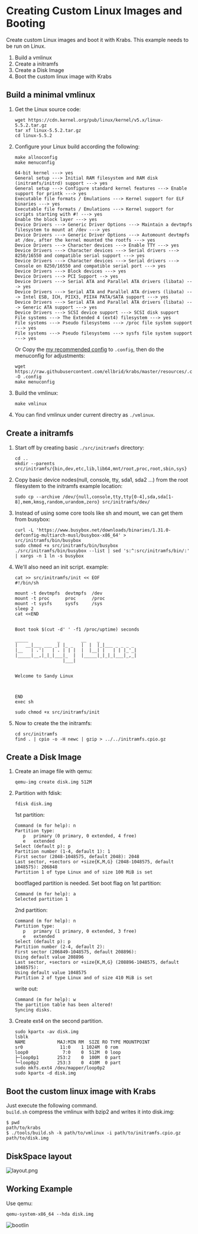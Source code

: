 # Creating Custom Linux Images and Booting
Create custom Linux images and boot it with Krabs.
This example needs to be run on Linux.

1. Build a vmlinux
3. Create a initramfs
2. Create a Disk Image
4. Boot the custom linux image with Krabs

## Build a minimal vmlinux
1. Get the Linux source code:
   ```shell
   wget https://cdn.kernel.org/pub/linux/kernel/v5.x/linux-5.5.2.tar.gz
   tar xf linux-5.5.2.tar.gz 
   cd linux-5.5.2
   ```
2. Configure your Linux build according the following:
   ```shell
   make allnoconfig
   make menuconfig
   ```
   ```
   64-bit kernel ---> yes
   General setup ---> Initial RAM filesystem and RAM disk (initramfs/initrd) support ---> yes
   General setup ---> Configure standard kernel features ---> Enable support for printk ---> yes
   Executable file formats / Emulations ---> Kernel support for ELF binaries ---> yes
   Executable file formats / Emulations ---> Kernel support for scripts starting with #! ---> yes
   Enable the block layer ---> yes
   Device Drivers ---> Generic Driver Options ---> Maintain a devtmpfs filesystem to mount at /dev ---> yes
   Device Drivers ---> Generic Driver Options ---> Automount devtmpfs at /dev, after the kernel mounted the rootfs ---> yes
   Device Drivers ---> Character devices ---> Enable TTY ---> yes
   Device Drivers ---> Character devices ---> Serial drivers ---> 8250/16550 and compatible serial support ---> yes
   Device Drivers ---> Character devices ---> Serial drivers ---> Console on 8250/16550 and compatible serial port ---> yes
   Device Drivers ---> Block devices ---> yes
   Device Drivers ---> PCI Support --> yes
   Device Drivers ---> Serial ATA and Parallel ATA drivers (libata) ---> yes
   Device Drivers ---> Serial ATA and Parallel ATA drivers (libata) ---> Intel ESB, ICH, PIIX3, PIIX4 PATA/SATA support ---> yes
   Device Drivers ---> Serial ATA and Parallel ATA drivers (libata) ---> Generic ATA support ---> yes   
   Device Drivers ---> SCSI device support ---> SCSI disk support
   File systems ---> The Extended 4 (ext4) filesystem ---> yes
   File systems ---> Pseudo filesystems ---> /proc file system support ---> yes
   File systems ---> Pseudo filesystems ---> sysfs file system support ---> yes
   ```
   Or Copy the [my recommended config](../resources/.config) to `.config`, then
   do the menuconfig for adjustments:
   ```shell
   wget https://raw.githubusercontent.com/ellbrid/krabs/master/resources/.config -O .config
   make menuconfig
   ```
3. Build the vmlinux:
   ```shell
   make vmlinux
   ```
4. You can find vmlinux under current directry as `./vmlinux`.

## Create a initramfs
1. Start off by creating basic `./src/initramfs` directory:
   ```shell
   cd ..
   mkdir --parents src/initramfs/{bin,dev,etc,lib,lib64,mnt/root,proc,root,sbin,sys}
   ```
2. Copy basic device nodes(null, console, tty, sda1, sda2 ...) from the root
filesystem to the initramfs example location:
   ```shell
   sudo cp --archive /dev/{null,console,tty,tty[0-4],sda,sda[1-8],mem,kmsg,random,urandom,zero} src/initramfs/dev/
   ```
3. Instead of using some core tools like sh and mount, we can get them from
busybox:
   ```shell
   curl -L 'https://www.busybox.net/downloads/binaries/1.31.0-defconfig-multiarch-musl/busybox-x86_64' > src/initramfs/bin/busybox
   sudo chmod +x src/initramfs/bin/busybox
   ./src/initramfs/bin/busybox --list | sed 's:^:src/initramfs/bin/:' | xargs -n 1 ln -s busybox
   ```
4. We'll also need an init script. example:
   ```shell
   cat >> src/initramfs/init << EOF
   #!/bin/sh

   mount -t devtmpfs  devtmpfs  /dev
   mount -t proc      proc      /proc
   mount -t sysfs     sysfs     /sys
   sleep 2
   cat <<END


   Boot took $(cut -d' ' -f1 /proc/uptime) seconds
                                                
   _____           _        __    _             
   |   __|___ ___ _| |_ _   |  |  |_|___ _ _ _ _ 
   |__   | .'|   | . | | |  |  |__| |   | | |_'_|
   |_____|__,|_|_|___|_  |  |_____|_|_|_|___|_,_|
                     |___|                       


   Welcome to Sandy Linux



   END
   exec sh
   ```
   ```shell
   sudo chmod +x src/initramfs/init
   ```
5. Now to create the the initramfs:
   ```shell
   cd src/initramfs
   find . | cpio -o -H newc | gzip > ../../initramfs.cpio.gz
   ```

## Create a Disk Image
1. Create an image file with qemu:
   ```shell
   qemu-img create disk.img 512M
   ```
2. Partition with fdisk:
   ```shell
   fdisk disk.img 
   ```
   1st partition:
   ```
   Command (m for help): n
   Partition type:
      p   primary (0 primary, 0 extended, 4 free)
      e   extended
   Select (default p): p
   Partition number (1-4, default 1): 1
   First sector (2048-1048575, default 2048): 2048
   Last sector, +sectors or +size{K,M,G} (2048-1048575, default 1048575): 206848
   Partition 1 of type Linux and of size 100 MiB is set
   ```
   bootflaged partition is needed. Set boot flag on 1st partition:
   ```
   Command (m for help): a
   Selected partition 1
   ```
   2nd partition:
   ```
   Command (m for help): n
   Partition type:
      p   primary (1 primary, 0 extended, 3 free)
      e   extended
   Select (default p): p
   Partition number (2-4, default 2): 
   First sector (206849-1048575, default 208896): 
   Using default value 208896
   Last sector, +sectors or +size{K,M,G} (208896-1048575, default 1048575): 
   Using default value 1048575
   Partition 2 of type Linux and of size 410 MiB is set
   ```
   write out:
   ```
   Command (m for help): w
   The partition table has been altered!
   Syncing disks.
   ```
3. Create ext4 on the second partition.
   ```shell
   sudo kpartx -av disk.img 
   lsblk
   NAME            MAJ:MIN RM  SIZE RO TYPE MOUNTPOINT
   sr0              11:0    1 1024M  0 rom  
   loop0             7:0    0  512M  0 loop 
   ├─loop0p1       253:2    0  100M  0 part 
   └─loop0p2       253:3    0  410M  0 part 
   sudo mkfs.ext4 /dev/mapper/loop0p2
   sudo kpartx -d disk.img 
   ```

## Boot the custom linux image with Krabs
Just execute the following command.  
`build.sh` compress the vmlinux with bzip2 and writes it into disk.img:
```shell
$ pwd
path/to/krabs
$ ./tools/build.sh -k path/to/vmlinux -i path/to/initramfs.cpio.gz path/to/disk.img 
```

## DiskSpace layout
![layout.png](images/layout.png)

## Working Example
Use qemu:
```shell
qemu-system-x86_64 --hda disk.img
```

![bootlin](images/bootlin.gif)